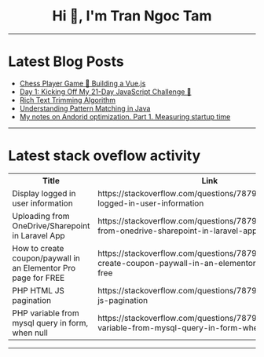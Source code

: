 <h1 align="center">Hi 👋, I'm Tran Ngoc Tam</h1>

---

# Latest Blog Posts 
<!-- BLOG-POST-LIST:START -->
- [Chess Player Game 🎉 Building a Vue.js](https://dev.to/kevinmarville/building-a-vuejs-chess-game-2f1)
- [Day 1: Kicking Off My 21-Day JavaScript Challenge 🚀](https://dev.to/rohit1301/day-1-kicking-off-my-21-day-javascript-challenge-35g6)
- [Rich Text Trimming Algorithm](https://dev.to/abdulmuminyqn/rich-text-trimming-algorithm-20no)
- [Understanding Pattern Matching in Java](https://dev.to/adaumircosta/understanding-pattern-matching-in-java-3f0k)
- [My notes on Andorid optimization. Part 1. Measuring startup time](https://dev.to/theplebdev/my-notes-on-andorid-optimization-part-1-measuring-startup-time-42l3)
<!-- BLOG-POST-LIST:END -->

---

# Latest stack oveflow activity
<table>
  <tr><th>Title</th><th>Link</th></tr>
  <!-- STACKOVERFLOW:START --><tr><td>Display logged in user information</td><td>https://stackoverflow.com/questions/78798904/display-logged-in-user-information</td></tr><tr><td>Uploading from OneDrive/Sharepoint in Laravel App</td><td>https://stackoverflow.com/questions/78798867/uploading-from-onedrive-sharepoint-in-laravel-app</td></tr><tr><td>How to create coupon/paywall in an Elementor Pro page for FREE</td><td>https://stackoverflow.com/questions/78798858/how-to-create-coupon-paywall-in-an-elementor-pro-page-for-free</td></tr><tr><td>PHP HTML JS pagination</td><td>https://stackoverflow.com/questions/78798856/php-html-js-pagination</td></tr><tr><td>PHP variable from mysql query in form, when null</td><td>https://stackoverflow.com/questions/78798812/php-variable-from-mysql-query-in-form-when-null</td></tr><!-- STACKOVERFLOW:END -->
</table>

---


